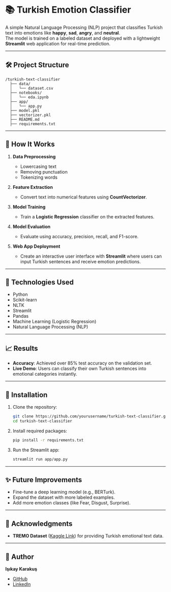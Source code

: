 
# 📚 Turkish Emotion Classifier

A simple Natural Language Processing (NLP) project that classifies Turkish text into emotions like **happy**, **sad**, **angry**, and **neutral**.  
The model is trained on a labeled dataset and deployed with a lightweight **Streamlit** web application for real-time prediction.

---

## 🛠️ Project Structure

```
/turkish-text-classifier
  ├── data/
  │   └── dataset.csv
  ├── notebooks/
  │   └── eda.ipynb
  ├── app/
  │   └── app.py
  ├── model.pkl
  ├── vectorizer.pkl
  ├── README.md
  ├── requirements.txt
```

---

## 🚀 How It Works

1. **Data Preprocessing**  
   - Lowercasing text
   - Removing punctuation
   - Tokenizing words

2. **Feature Extraction**  
   - Convert text into numerical features using **CountVectorizer**.

3. **Model Training**  
   - Train a **Logistic Regression** classifier on the extracted features.

4. **Model Evaluation**  
   - Evaluate using accuracy, precision, recall, and F1-score.

5. **Web App Deployment**  
   - Create an interactive user interface with **Streamlit** where users can input Turkish sentences and receive emotion predictions.

---

## 🧠 Technologies Used

- Python
- Scikit-learn
- NLTK
- Streamlit
- Pandas
- Machine Learning (Logistic Regression)
- Natural Language Processing (NLP)

---

## 📈 Results

- **Accuracy**: Achieved over 85% test accuracy on the validation set.
- **Live Demo**: Users can classify their own Turkish sentences into emotional categories instantly.

---

## 🎯 Installation

1. Clone the repository:
   ```bash
   git clone https://github.com/yourusername/turkish-text-classifier.git
   cd turkish-text-classifier
   ```

2. Install required packages:
   ```bash
   pip install -r requirements.txt
   ```

3. Run the Streamlit app:
   ```bash
   streamlit run app/app.py
   ```

---

## ✨ Future Improvements

- Fine-tune a deep learning model (e.g., BERTurk).
- Expand the dataset with more labeled examples.
- Add more emotion classes (like Fear, Disgust, Surprise).

---

## 🤝 Acknowledgments

- **TREMO Dataset** ([Kaggle Link](https://www.kaggle.com/datasets/mansuralp/tremo)) for providing Turkish emotional text data.

---

## 🖤 Author

**Işıkay Karakuş**  
- [GitHub](https://github.com/isikaykarakus)  
- [LinkedIn](https://www.linkedin.com/in/isikaykarakus/)  
